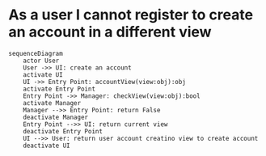 # As a user I cannot register to create an account in a different view 
```mermaid
sequenceDiagram
    actor User
    User ->> UI: create an account
    activate UI
    UI ->> Entry Point: accountView(view:obj):obj
    activate Entry Point
    Entry Point ->> Manager: checkView(view:obj):bool
    activate Manager
    Manager -->> Entry Point: return False
    deactivate Manager
    Entry Point -->> UI: return current view
    deactivate Entry Point
    UI -->> User: return user account creatino view to create account
    deactivate UI
```